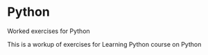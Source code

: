 # Python
Worked exercises for Python

This is a workup of exercises for Learning Python course on Python
